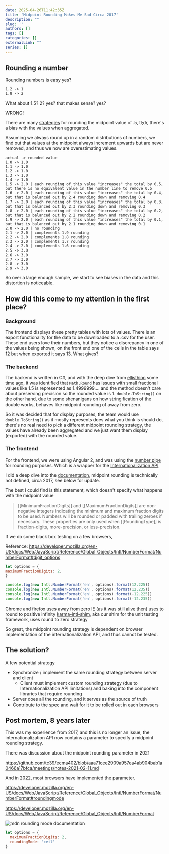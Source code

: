```yaml
--- 
date: 2025-04-26T11:42:35Z
title: 'Midpoint Rounding Makes Me Sad Circa 2017'
description: ""
slug: ''
authors: []
tags: []
categories: []
externalLink: ""
series: []
---
```



## Rounding a number

Rounding numbers is easy yes?

```text
1.2 -> 1
1.8 -> 2
```

What about 1.5? 2? yes? that makes sense? yes?

WRONG!

There are many [strategies](https://en.wikipedia.org/wiki/Rounding#Rounding_to_integer) for rounding the midpoint value of .5, tl;dr, there's a bias with the values when aggregated.

Assuming we always round up in a random distributions of numbers, we find out that values at the midpoint always increment upwards but are never removed, and thus we now are overestimating values.

```text
actual -> rounded value
1.0 -> 1.0
1.1 -> 1.0 
1.2 -> 1.0
1.3 -> 1.0
1.4 -> 1.0
1.5 -> 2.0 | each rounding of this value "increases" the total by 0.5, but there is no equivalent value in the number line to remove 0.5
1.6 -> 2.0 | each rounding of this value "increases" the total by 0.4, but that is balanced out by 2.4 rounding down and removing 0.4
1.7 -> 2.0 | each rounding of this value "increases" the total by 0.3, but that is balanced out by 2.3 rounding down and removing 0.3
1.8 -> 2.0 | each rounding of this value "increases" the total by 0.2, but that is balanced out by 2.2 rounding down and removing 0.2
1.9 -> 2.0 | each rounding of this value "increases" the total by 0.1, but that is balanced out by 2.1 rounding down and removing 0.1
2.0 -> 2.0 | no rounding
2.1 -> 2.0 | complements 1.9 rounding
2.2 -> 2.0 | complements 1.8 rounding
2.3 -> 2.0 | complements 1.7 rounding
2.4 -> 2.0 | complements 1.6 rounding
2.5 -> 3.0
2.6 -> 3.0
2.7 -> 3.0
2.8 -> 3.0
2.9 -> 3.0
```

So over a large enough sample, we start to see biases in the data and this distortion is noticeable.

## How did this come to my attention in the first place?

### Background

The frontend displays these pretty tables with lots of values. There is an export functionality for the data to be downloaded to a .csv for the user. These end users love their numbers, but they notice a discrepancy in one of the values being shown, on the front end one of the cells in the table says 12 but when exported it says 13. What gives?

### The backend

The backend is written in C#, and with the deep dive from [ellisthion](https://github.com/ellisthion) some time ago, it was identified that `Math.Round` has issues with small fractional values like 1.5 is represented as 1.4999999.... and the method doesn't care about preserving precision so the rounded value is 1. `double.ToString()` on the other hand, due to some shenanigans on how stringification of the double works, behaves like midpoint rounding of away from zero.

So it was decided that for display purposes, the team would use `double.ToString()` as it mostly represents does what you think is should do, there's no real need to pick a different midpoint rounding strategy, the values have already been aggregated and we just want them display (exported) with the rounded value.

### The frontend

For the frontend, we were using Angular 2, and was using the [number pipe](https://github.com/angular/angular/blob/ffe5c49c3ebb51d534a339e0d85a0aa7967923dc/modules/%40angular/common/src/pipes/number_pipe.ts#L52C10-L52C25) for rounding purposes. Which is a wrapper for the [Internationalization API](https://developer.mozilla.org/en-US/docs/Web/JavaScript/Reference/Global_Objects/Intl)

I did a deep dive into the [documentation](https://tc39.es/ecma402/#intl-object), midpoint rounding is technically not defined, circa 2017, see below for update.

The best I could find is this statement, which doesn't specify what happens with the midpoint value

> [[MinimumFractionDigits]] and [[MaximumFractionDigits]] are non-negative integers indicating the minimum and maximum fraction digits to be used. Numbers will be rounded or padded with trailing zeroes if necessary. These properties are only used when [[RoundingType]] is fraction-digits, more-precision, or less-precision.

If we do some black box testing on a few browsers,  

Reference: <https://developer.mozilla.org/en-US/docs/Web/JavaScript/Reference/Global_Objects/Intl/NumberFormat/NumberFormat#digit_options>

```javascript
let options = {
maximumFractionDigits: 2,
}

console.log(new Intl.NumberFormat('en', options).format(12.225))
console.log(new Intl.NumberFormat('en', options).format(12.235))
console.log(new Intl.NumberFormat('en', options).format(-12.225))
console.log(new Intl.NumberFormat('en', options).format(-12.235))
```

Chrome and firefox uses away from zero
IE (as it was still [alive](https://blogs.windows.com/windowsexperience/2022/06/15/internet-explorer-11-has-retired-and-is-officially-out-of-support-what-you-need-to-know/) then) uses to round to positive infinity
[karma-intl-shim](https://www.npmjs.com/package/karma-intl-shim), aka our shim for the unit testing framework, uses round to zero strategy

So great, the midpoint rounding strategy is dependent on browser implementation of the internationalization API, and thus cannot be tested.

## The solution?

A few potential strategy

- Synchronize / implement the same rounding strategy between server and client
  - Client must implement custom rounding strategy (due to Internationalization API limitations) and baking into the component libraries that require rounding
- Server does all the rounding, and it serves as the source of truth
- Contribute to the spec and wait for it to be rolled out in each browsers

## Post mortem, 8 years later

This was my experience from 2017, and this is no longer an issue, the internationalization API now contains a parameter to specify a midpoint rounding strategy.

There was discussion about the midpoint rounding parameter in 2021

<https://github.com/tc39/ecma402/blob/aaa71cee2909a957ea4ab904bab1a0466a17bfca/meetings/notes-2021-02-11.md>

And in 2022, most browsers have implemented the parameter.

<https://developer.mozilla.org/en-US/docs/Web/JavaScript/Reference/Global_Objects/Intl/NumberFormat/NumberFormat#roundingmode>

<https://developer.mozilla.org/en-US/docs/Web/JavaScript/Reference/Global_Objects/Intl/NumberFormat>

![mdn rounding mode documentation](../mdn-rounding-mode.png)

```javascript
let options = {
  maximumFractionDigits: 2,
  roundingMode: 'ceil'
}
```

